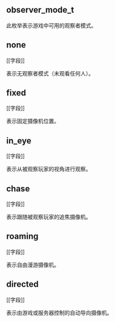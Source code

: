 ## observer_mode_t

此枚举表示游戏中可用的观察者模式。

## none

[[字段]]

表示无观察者模式（未观看任何人）。

## fixed

[[字段]]

表示固定摄像机位置。

## in_eye

[[字段]]

表示从被观察玩家的视角进行观察。

## chase

[[字段]]

表示跟随被观察玩家的追焦摄像机。

## roaming

[[字段]]

表示自由漫游摄像机。

## directed

[[字段]]

表示由游戏或服务器控制的自动导向摄像机。
```